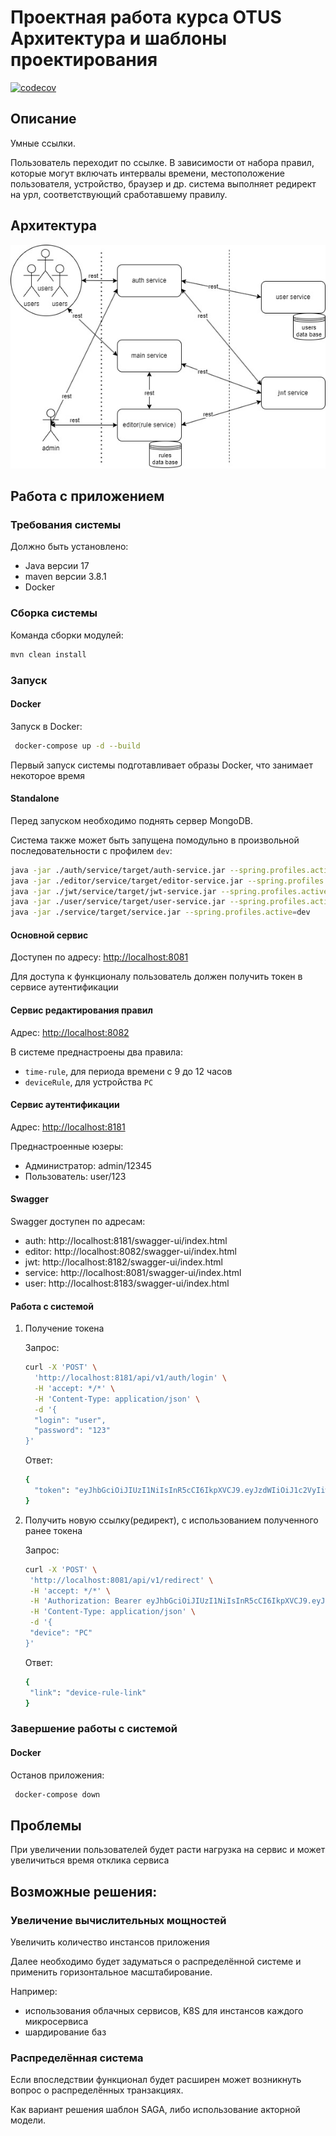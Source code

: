 # Проектная работа курса OTUS Архитектура и шаблоны проектирования

[![codecov](https://codecov.io/gh/YaroslavErlikh/otus-main-pattrns-project/branch/main/graph/badge.svg?token=FQRV0XJVX0)](https://codecov.io/gh/YaroslavErlikh/otus-main-pattrns-project)

## Описание

Умные ссылки.

Пользователь переходит по ссылке. В зависимости от набора правил, которые могут включать интервалы времени,
местоположение пользователя, устройство, браузер и др. система выполняет редирект на урл, соответствующий сработавшему
правилу.

## Архитектура

![arch.jpg](doc%2Farch.jpg)

## Работа с приложением

### Требования системы

Должно быть установлено:

- Java версии 17
- maven версии 3.8.1
- Docker

### Сборка системы

Команда сборки модулей:

```bash
mvn clean install
```

### Запуск

#### Docker

Запуск в Docker:

```bash
 docker-compose up -d --build
```

Первый запуск системы подготавливает образы Docker, что занимает некоторое время

#### Standalone

Перед запуском необходимо поднять сервер MongoDB.

Система также может быть запущена помодульно в произвольной последовательности с профилем `dev`:

```bash
java -jar ./auth/service/target/auth-service.jar --spring.profiles.active=dev
java -jar ./editor/service/target/editor-service.jar --spring.profiles.active=dev
java -jar ./jwt/service/target/jwt-service.jar --spring.profiles.active=dev
java -jar ./user/service/target/user-service.jar --spring.profiles.active=dev
java -jar ./service/target/service.jar --spring.profiles.active=dev
```

#### Основной сервис

Доступен по адресу: [http://localhost:8081](http://localhost:8081])

Для доступа к функционалу пользователь должен получить токен в сервисе аутентификации 

#### Сервис редактирования правил

Адрес: [http://localhost:8082](http://localhost:8082])

В системе преднастроены два правила:

- `time-rule`, для периода времени с 9 до 12 часов
- `deviceRule`, для устройства `PC`

#### Сервис аутентификации

Адрес: [http://localhost:8181](http://localhost:8181])

Преднастроенные юзеры:

* Администратор: admin/12345
* Пользователь: user/123

#### Swagger

Swagger доступен по адресам:

- auth: http://localhost:8181/swagger-ui/index.html
- editor: http://localhost:8082/swagger-ui/index.html
- jwt: http://localhost:8182/swagger-ui/index.html
- service: http://localhost:8081/swagger-ui/index.html
- user: http://localhost:8183/swagger-ui/index.html

#### Работа с системой

1. Получение токена

   Запрос:
    ```bash
    curl -X 'POST' \
      'http://localhost:8181/api/v1/auth/login' \
      -H 'accept: */*' \
      -H 'Content-Type: application/json' \
      -d '{
      "login": "user",
      "password": "123"
    }'
    ```

   Ответ:
    ```bash
    {
      "token": "eyJhbGciOiJIUzI1NiIsInR5cCI6IkpXVCJ9.eyJzdWIiOiJ1c2VyIiwiaXNzIjoiZXhhbXBsZSIsInJvbGVzIjoiUk9MRV9VU0VSIiwiaWF0IjoxNzIzODY1NzAyLCJleHAiOjE3MjM5NTIxMDJ9.Z7L9Y4iCXsBPRQe2cPD-0Df_mHGykqa85UiMqYXaUOs"
    }
    ```

2. Получить новую ссылку(редирект), с использованием полученного ранее токена

   Запрос:
    ```bash
   curl -X 'POST' \
     'http://localhost:8081/api/v1/redirect' \
     -H 'accept: */*' \
     -H 'Authorization: Bearer eyJhbGciOiJIUzI1NiIsInR5cCI6IkpXVCJ9.eyJzdWIiOiJ1c2VyIiwiaXNzIjoiZXhhbXBsZSIsInJvbGVzIjoiUk9MRV9VU0VSIiwiaWF0IjoxNzIzODY1NzAyLCJleHAiOjE3MjM5NTIxMDJ9.Z7L9Y4iCXsBPRQe2cPD-0Df_mHGykqa85UiMqYXaUOs' \
     -H 'Content-Type: application/json' \
     -d '{
     "device": "PC"
   }'    
    ```

   Ответ:
    ```bash
   {
     "link": "device-rule-link"
   }    
    ```

### Завершение работы с системой

#### Docker

Останов приложения:

```bash
 docker-compose down
```

## Проблемы 

При увеличении пользователей будет расти нагрузка на сервис и может увеличиться время отклика сервиса

## Возможные решения:

### Увеличение вычислительных мощностей

Увеличить количество инстансов приложения

Далее необходимо будет задуматься о распределённой системе и применить горизонтальное масштабирование.

Например:

- использования облачных сервисов, K8S для инстансов каждого микросервиса
- шардирование баз

### Распределённая система

Если впоследствии функционал будет расширен может возникнуть вопрос о распределённых транзакциях.

Как вариант решения шаблон SAGA, либо использование акторной модели.
